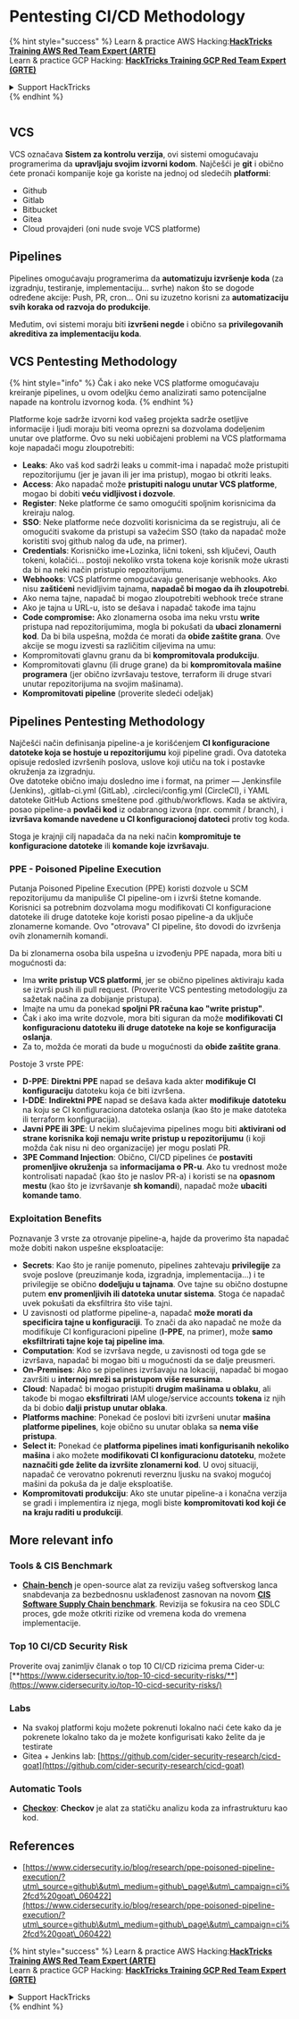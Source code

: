 # Pentesting CI/CD Methodology

{% hint style="success" %}
Learn & practice AWS Hacking:<img src="../.gitbook/assets/image (1).png" alt="" data-size="line">[**HackTricks Training AWS Red Team Expert (ARTE)**](https://training.hacktricks.xyz/courses/arte)<img src="../.gitbook/assets/image (1).png" alt="" data-size="line">\
Learn & practice GCP Hacking: <img src="../.gitbook/assets/image (2).png" alt="" data-size="line">[**HackTricks Training GCP Red Team Expert (GRTE)**<img src="../.gitbook/assets/image (2).png" alt="" data-size="line">](https://training.hacktricks.xyz/courses/grte)

<details>

<summary>Support HackTricks</summary>

* Check the [**subscription plans**](https://github.com/sponsors/carlospolop)!
* **Join the** 💬 [**Discord group**](https://discord.gg/hRep4RUj7f) or the [**telegram group**](https://t.me/peass) or **follow** us on **Twitter** 🐦 [**@hacktricks\_live**](https://twitter.com/hacktricks\_live)**.**
* **Share hacking tricks by submitting PRs to the** [**HackTricks**](https://github.com/carlospolop/hacktricks) and [**HackTricks Cloud**](https://github.com/carlospolop/hacktricks-cloud) github repos.

</details>
{% endhint %}

<figure><img src="../.gitbook/assets/CLOUD-logo-letters.svg" alt=""><figcaption></figcaption></figure>

## VCS

VCS označava **Sistem za kontrolu verzija**, ovi sistemi omogućavaju programerima da **upravljaju svojim izvorni kodom**. Najčešći je **git** i obično ćete pronaći kompanije koje ga koriste na jednoj od sledećih **platformi**:

* Github
* Gitlab
* Bitbucket
* Gitea
* Cloud provajderi (oni nude svoje VCS platforme)

## Pipelines

Pipelines omogućavaju programerima da **automatizuju izvršenje koda** (za izgradnju, testiranje, implementaciju... svrhe) nakon što se dogode određene akcije: Push, PR, cron... Oni su izuzetno korisni za **automatizaciju svih koraka od razvoja do produkcije**.

Međutim, ovi sistemi moraju biti **izvršeni negde** i obično sa **privilegovanih akreditiva za implementaciju koda**.

## VCS Pentesting Methodology

{% hint style="info" %}
Čak i ako neke VCS platforme omogućavaju kreiranje pipelines, u ovom odeljku ćemo analizirati samo potencijalne napade na kontrolu izvornog koda.
{% endhint %}

Platforme koje sadrže izvorni kod vašeg projekta sadrže osetljive informacije i ljudi moraju biti veoma oprezni sa dozvolama dodeljenim unutar ove platforme. Ovo su neki uobičajeni problemi na VCS platformama koje napadači mogu zloupotrebiti:

* **Leaks**: Ako vaš kod sadrži leaks u commit-ima i napadač može pristupiti repozitorijumu (jer je javan ili jer ima pristup), mogao bi otkriti leaks.
* **Access**: Ako napadač može **pristupiti nalogu unutar VCS platforme**, mogao bi dobiti **veću vidljivost i dozvole**.
* **Register**: Neke platforme će samo omogućiti spoljnim korisnicima da kreiraju nalog.
* **SSO**: Neke platforme neće dozvoliti korisnicima da se registruju, ali će omogućiti svakome da pristupi sa važećim SSO (tako da napadač može koristiti svoj github nalog da uđe, na primer).
* **Credentials**: Korisničko ime+Lozinka, lični tokeni, ssh ključevi, Oauth tokeni, kolačići... postoji nekoliko vrsta tokena koje korisnik može ukrasti da bi na neki način pristupio repozitorijumu.
* **Webhooks**: VCS platforme omogućavaju generisanje webhooks. Ako nisu **zaštićeni** nevidljivim tajnama, **napadač bi mogao da ih zloupotrebi**.
* Ako nema tajne, napadač bi mogao zloupotrebiti webhook treće strane
* Ako je tajna u URL-u, isto se dešava i napadač takođe ima tajnu
* **Code compromise:** Ako zlonamerna osoba ima neku vrstu **write** pristupa nad repozitorijumima, mogla bi pokušati da **ubaci zlonamerni kod**. Da bi bila uspešna, možda će morati da **obiđe zaštite grana**. Ove akcije se mogu izvesti sa različitim ciljevima na umu:
* Kompromitovati glavnu granu da bi **kompromitovala produkciju**.
* Kompromitovati glavnu (ili druge grane) da bi **kompromitovala mašine programera** (jer obično izvršavaju testove, terraform ili druge stvari unutar repozitorijuma na svojim mašinama).
* **Kompromitovati pipeline** (proverite sledeći odeljak)

## Pipelines Pentesting Methodology

Najčešći način definisanja pipeline-a je korišćenjem **CI konfiguracione datoteke koja se hostuje u repozitorijumu** koji pipeline gradi. Ova datoteka opisuje redosled izvršenih poslova, uslove koji utiču na tok i postavke okruženja za izgradnju.\
Ove datoteke obično imaju dosledno ime i format, na primer — Jenkinsfile (Jenkins), .gitlab-ci.yml (GitLab), .circleci/config.yml (CircleCI), i YAML datoteke GitHub Actions smeštene pod .github/workflows. Kada se aktivira, posao pipeline-a **povlači kod** iz odabranog izvora (npr. commit / branch), i **izvršava komande navedene u CI konfiguracionoj datoteci** protiv tog koda.

Stoga je krajnji cilj napadača da na neki način **kompromituje te konfiguracione datoteke** ili **komande koje izvršavaju**.

### PPE - Poisoned Pipeline Execution

Putanja Poisoned Pipeline Execution (PPE) koristi dozvole u SCM repozitorijumu da manipuliše CI pipeline-om i izvrši štetne komande. Korisnici sa potrebnim dozvolama mogu modifikovati CI konfiguracione datoteke ili druge datoteke koje koristi posao pipeline-a da uključe zlonamerne komande. Ovo "otrovava" CI pipeline, što dovodi do izvršenja ovih zlonamernih komandi.

Da bi zlonamerna osoba bila uspešna u izvođenju PPE napada, mora biti u mogućnosti da:

* Ima **write pristup VCS platformi**, jer se obično pipelines aktiviraju kada se izvrši push ili pull request. (Proverite VCS pentesting metodologiju za sažetak načina za dobijanje pristupa).
* Imajte na umu da ponekad **spoljni PR računa kao "write pristup"**.
* Čak i ako ima write dozvole, mora biti siguran da može **modifikovati CI konfiguracionu datoteku ili druge datoteke na koje se konfiguracija oslanja**.
* Za to, možda će morati da bude u mogućnosti da **obiđe zaštite grana**.

Postoje 3 vrste PPE:

* **D-PPE**: **Direktni PPE** napad se dešava kada akter **modifikuje CI konfiguraciju** datoteku koja će biti izvršena.
* **I-DDE**: **Indirektni PPE** napad se dešava kada akter **modifikuje** **datoteku** na koju se CI konfiguraciona datoteka oslanja (kao što je make datoteka ili terraform konfiguracija).
* **Javni PPE ili 3PE**: U nekim slučajevima pipelines mogu biti **aktivirani od strane korisnika koji nemaju write pristup u repozitorijumu** (i koji možda čak nisu ni deo organizacije) jer mogu poslati PR.
* **3PE Command Injection**: Obično, CI/CD pipelines će **postaviti promenljive okruženja** sa **informacijama o PR-u**. Ako tu vrednost može kontrolisati napadač (kao što je naslov PR-a) i koristi se na **opasnom mestu** (kao što je izvršavanje **sh komandi**), napadač može **ubaciti komande tamo**.

### Exploitation Benefits

Poznavanje 3 vrste za otrovanje pipeline-a, hajde da proverimo šta napadač može dobiti nakon uspešne eksploatacije:

* **Secrets**: Kao što je ranije pomenuto, pipelines zahtevaju **privilegije** za svoje poslove (preuzimanje koda, izgradnja, implementacija...) i te privilegije se obično **dodeljuju u tajnama**. Ove tajne su obično dostupne putem **env promenljivih ili datoteka unutar sistema**. Stoga će napadač uvek pokušati da eksfiltrira što više tajni.
* U zavisnosti od platforme pipeline-a, napadač **može morati da specificira tajne u konfiguraciji**. To znači da ako napadač ne može da modifikuje CI konfiguracioni pipeline (**I-PPE**, na primer), može **samo eksfiltrirati tajne koje taj pipeline ima**.
* **Computation**: Kod se izvršava negde, u zavisnosti od toga gde se izvršava, napadač bi mogao biti u mogućnosti da se dalje preusmeri.
* **On-Premises**: Ako se pipelines izvršavaju na lokaciji, napadač bi mogao završiti u **internoj mreži sa pristupom više resursima**.
* **Cloud**: Napadač bi mogao pristupiti **drugim mašinama u oblaku**, ali takođe bi mogao **eksfiltrirati** IAM uloge/service accounts **tokena** iz njih da bi dobio **dalji pristup unutar oblaka**.
* **Platforms machine**: Ponekad će poslovi biti izvršeni unutar **mašina platforme pipelines**, koje obično su unutar oblaka sa **nema više pristupa**.
* **Select it:** Ponekad će **platforma pipelines imati konfigurisanih nekoliko mašina** i ako možete **modifikovati CI konfiguracionu datoteku**, možete **naznačiti gde želite da izvršite zlonamerni kod**. U ovoj situaciji, napadač će verovatno pokrenuti reverznu ljusku na svakoj mogućoj mašini da pokuša da je dalje eksploatiše.
* **Kompromitovati produkciju**: Ako ste unutar pipeline-a i konačna verzija se gradi i implementira iz njega, mogli biste **kompromitovati kod koji će na kraju raditi u produkciji**.

## More relevant info

### Tools & CIS Benchmark

* [**Chain-bench**](https://github.com/aquasecurity/chain-bench) je open-source alat za reviziju vašeg softverskog lanca snabdevanja za bezbednosnu usklađenost zasnovan na novom [**CIS Software Supply Chain benchmark**](https://github.com/aquasecurity/chain-bench/blob/main/docs/CIS-Software-Supply-Chain-Security-Guide-v1.0.pdf). Revizija se fokusira na ceo SDLC proces, gde može otkriti rizike od vremena koda do vremena implementacije.

### Top 10 CI/CD Security Risk

Proverite ovaj zanimljiv članak o top 10 CI/CD rizicima prema Cider-u: [**https://www.cidersecurity.io/top-10-cicd-security-risks/**](https://www.cidersecurity.io/top-10-cicd-security-risks/)

### Labs

* Na svakoj platformi koju možete pokrenuti lokalno naći ćete kako da je pokrenete lokalno tako da je možete konfigurisati kako želite da je testirate
* Gitea + Jenkins lab: [https://github.com/cider-security-research/cicd-goat](https://github.com/cider-security-research/cicd-goat)

### Automatic Tools

* [**Checkov**](https://github.com/bridgecrewio/checkov): **Checkov** je alat za statičku analizu koda za infrastrukturu kao kod.

## References

* [https://www.cidersecurity.io/blog/research/ppe-poisoned-pipeline-execution/?utm\_source=github\&utm\_medium=github\_page\&utm\_campaign=ci%2fcd%20goat\_060422](https://www.cidersecurity.io/blog/research/ppe-poisoned-pipeline-execution/?utm\_source=github\&utm\_medium=github\_page\&utm\_campaign=ci%2fcd%20goat\_060422)

{% hint style="success" %}
Learn & practice AWS Hacking:<img src="../.gitbook/assets/image (1).png" alt="" data-size="line">[**HackTricks Training AWS Red Team Expert (ARTE)**](https://training.hacktricks.xyz/courses/arte)<img src="../.gitbook/assets/image (1).png" alt="" data-size="line">\
Learn & practice GCP Hacking: <img src="../.gitbook/assets/image (2).png" alt="" data-size="line">[**HackTricks Training GCP Red Team Expert (GRTE)**<img src="../.gitbook/assets/image (2).png" alt="" data-size="line">](https://training.hacktricks.xyz/courses/grte)

<details>

<summary>Support HackTricks</summary>

* Check the [**subscription plans**](https://github.com/sponsors/carlospolop)!
* **Join the** 💬 [**Discord group**](https://discord.gg/hRep4RUj7f) or the [**telegram group**](https://t.me/peass) or **follow** us on **Twitter** 🐦 [**@hacktricks\_live**](https://twitter.com/hacktricks\_live)**.**
* **Share hacking tricks by submitting PRs to the** [**HackTricks**](https://github.com/carlospolop/hacktricks) and [**HackTricks Cloud**](https://github.com/carlospolop/hacktricks-cloud) github repos.

</details>
{% endhint %}

